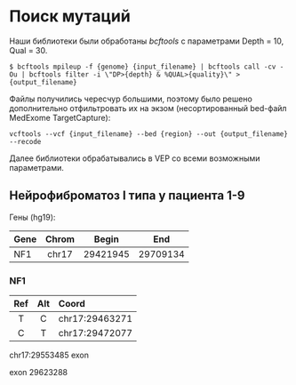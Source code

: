 # Поиск мутаций

Наши библиотеки были обработаны *bcftools* с параметрами Depth = 10, Qual = 30.

```
$ bcftools mpileup -f {genome} {input_filename} | bcftools call -cv -Ou | bcftools filter -i \"DP>{depth} & %QUAL>{quality}\" > {output_filename}
```

Файлы получились чересчур большими, поэтому было решено дополнительно отфильтровать их на экзом (несортированный bed-файл MedExome TargetCapture):

```
vcftools --vcf {input_filename} --bed {region} --out {output_filename} --recode
```

Далее библиотеки обрабатывались в VEP со всеми возможными параметрами.

## Нейрофиброматоз I типа у пациента 1-9

Гены (hg19):

| Gene | Chrom | Begin    | End      |
|:-----|:-----:|:--------:|:--------:|
| NF1  | chr17 | 29421945 | 29709134 |

### NF1

| Ref | Alt | Coord          |
|:---:|:---:|:---------------|
| T   | C   | chr17:29463271 |
| C   | T   | chr17:29472077 |
chr17:29553485 exon

exon 29623288
